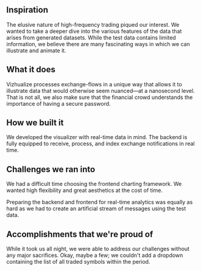 ## Inspiration
The elusive nature of high-frequency trading piqued our interest. We wanted to take a deeper dive into the various features of the data that arises from generated datasets. While the test data contains limited information, we believe there are many fascinating ways in which we can illustrate and animate it.

## What it does
Vizhualize processes exchange-flows in a unique way that allows it to illustrate data that would otherwise seem nuanced—at a nanosecond level. That is not all, we also make sure that the financial crowd understands the importance of having a secure password.

## How we built it
We developed the visualizer with real-time data in mind. The backend is fully equipped to receive, process, and index exchange notifications in real time. 

## Challenges we ran into
We had a difficult time choosing the frontend charting framework. We wanted high flexibility and great aesthetics at the cost of time.

Preparing the backend and frontend for real-time analytics was equally as hard as we had to create an artificial stream of messages using the test data.

## Accomplishments that we're proud of
While it took us all night, we were able to address our challenges without any major sacrifices. Okay, maybe a few; we couldn't add a dropdown containing the list of all traded symbols within the period.
